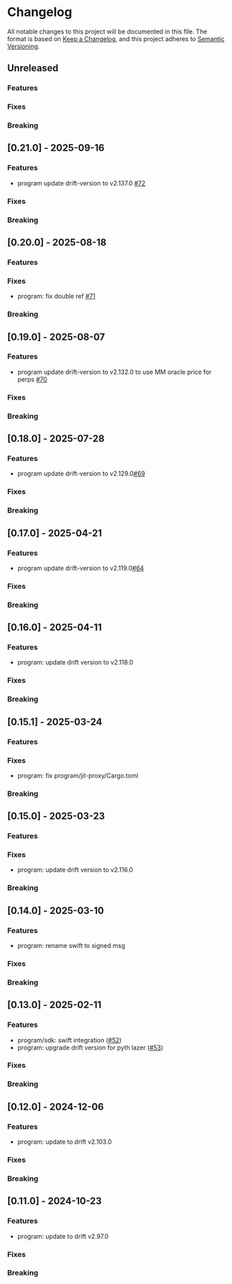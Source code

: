 # Changelog

All notable changes to this project will be documented in this file.
The format is based on [Keep a Changelog](https://keepachangelog.com/en/1.0.0/),
and this project adheres to [Semantic Versioning](https://semver.org/spec/v2.0.0.html).

## Unreleased

### Features

### Fixes

### Breaking

## [0.21.0] - 2025-09-16

### Features

- program update drift-version to v2.137.0 [#72](https://github.com/drift-labs/jit-proxy/pull/72)

### Fixes

### Breaking


## [0.20.0] - 2025-08-18

### Features

### Fixes

- program: fix double ref [#71](https://github.com/drift-labs/jit-proxy/pull/71)

### Breaking

## [0.19.0] - 2025-08-07

### Features

- program update drift-version to v2.132.0 to use MM oracle price for perps [#70](https://github.com/drift-labs/jit-proxy/pull/70)

### Fixes

### Breaking

## [0.18.0] - 2025-07-28

### Features

- program update drift-version to v2.129.0[#69](https://github.com/drift-labs/jit-proxy/pull/69)

### Fixes

### Breaking

## [0.17.0] - 2025-04-21

### Features

- program update drift-version to v2.119.0[#64](https://github.com/drift-labs/jit-proxy/pull/64)

### Fixes

### Breaking

## [0.16.0] - 2025-04-11

### Features

- program: update drift version to v2.118.0

### Fixes

### Breaking

## [0.15.1] - 2025-03-24

### Features

### Fixes

- program: fix program/jit-proxy/Cargo.toml

### Breaking

## [0.15.0] - 2025-03-23

### Features

### Fixes

- program: update drift version to v2.116.0

### Breaking

## [0.14.0] - 2025-03-10

### Features

- program: rename swift to signed msg

### Fixes

### Breaking

## [0.13.0] - 2025-02-11

### Features

- program/sdk: swift integration ([#52](https://github.com/drift-labs/jit-proxy/pull/52))
- program: upgrade drift version for pyth lazer ([#53](https://github.com/drift-labs/jit-proxy/pull/53))

### Fixes

### Breaking

## [0.12.0] - 2024-12-06

### Features

- program: update to drift v2.103.0

### Fixes

### Breaking

## [0.11.0] - 2024-10-23

### Features

- program: update to drift v2.97.0

### Fixes

### Breaking
